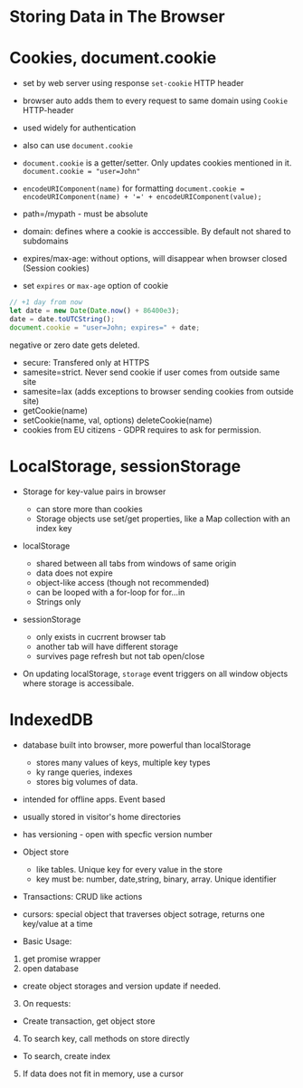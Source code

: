 # Storing Data in The Browser

# Cookies, document.cookie

- set by web server using response `set-cookie` HTTP header
- browser auto adds them to every request to same domain using `Cookie` HTTP-header
- used widely for authentication
- also can use `document.cookie`

- `document.cookie` is a getter/setter. Only updates cookies mentioned in it.
`document.cookie = "user=John"`
- `encodeURIComponent(name)` for formatting
`document.cookie = encodeURIComponent(name) + '=' + encodeURIComponent(value);`
- path=/mypath - must be absolute
- domain: defines where a cookie is acccessible. By default not shared to subdomains
- expires/max-age: without options, will disappear when browser closed (Session cookies)
- set `expires` or `max-age` option of cookie
```js
// +1 day from now
let date = new Date(Date.now() + 86400e3);
date = date.toUTCString();
document.cookie = "user=John; expires=" + date;
```
negative or zero date gets deleted.
- secure: Transfered only at HTTPS
- samesite=strict. Never send cookie if user comes from outside same site
- samesite=lax (adds exceptions to browser sending cookies from outside site)
- getCookie(name)
- setCookie(name, val, options)
deleteCookie(name)
- cookies from EU citizens - GDPR requires to ask for permission.

# LocalStorage, sessionStorage

- Storage for key-value pairs in browser
  - can store more than cookies
  - Storage objects use set/get properties, like a Map collection with an index key
- localStorage
  - shared between all tabs from windows of same origin
  - data does not expire
  - object-like access (though not recommended)
  - can be looped with a for-loop for for...in
  - Strings only
- sessionStorage
  - only exists in cucrrent browser tab
  - another tab will have different storage
  - survives page refresh but not tab open/close

- On updating localStorage, `storage` event triggers on all window objects where storage is accessibale.

# IndexedDB
- database built into browser, more powerful than localStorage
  - stores many values of keys, multiple key types
  - ky range queries, indexes
  - stores big volumes of data.

- intended for offline apps. Event based
- usually stored in visitor's home directories
- has versioning - open with specfic version number

- Object store
  - like tables. Unique key for every value in the store
  - key must be: number, date,string, binary, array. Unique identifier

- Transactions: CRUD like actions
- cursors: special object that traverses object sotrage, returns one key/value at a time

- Basic Usage:
1. get promise wrapper
2. open database
  - create object storages and version update if needed.
3. On requests:
  - Create transaction, get object store
4. To search key, call methods on store directly
  - To search, create index
5. If data does not fit in memory, use a cursor